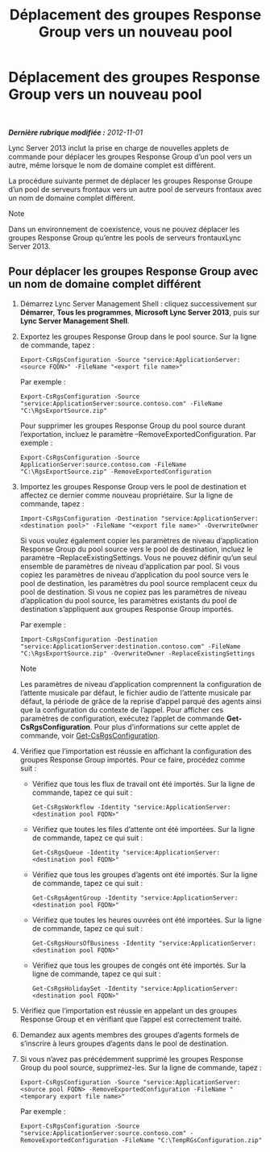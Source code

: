 ﻿---
title: Déplacement des groupes Response Group vers un nouveau pool
TOCTitle: Déplacement des groupes Response Group vers un nouveau pool
ms:assetid: da0db765-41e5-430b-b5a7-5418ec5ff2a7
ms:mtpsurl: https://technet.microsoft.com/fr-fr/library/JJ205298(v=OCS.15)
ms:contentKeyID: 49299023
ms.date: 05/20/2016
mtps_version: v=OCS.15
ms.translationtype: HT
---

# Déplacement des groupes Response Group vers un nouveau pool

 

_**Dernière rubrique modifiée :** 2012-11-01_

Lync Server 2013 inclut la prise en charge de nouvelles applets de commande pour déplacer les groupes Response Group d’un pool vers un autre, même lorsque le nom de domaine complet est différent.

La procédure suivante permet de déplacer les groupes Response Groupe d’un pool de serveurs frontaux vers un autre pool de serveurs frontaux avec un nom de domaine complet différent.

> [!note]  
> Dans un environnement de coexistence, vous ne pouvez déplacer les groupes Response Group qu’entre les pools de serveurs frontauxLync Server 2013.

## Pour déplacer les groupes Response Group avec un nom de domaine complet différent

1.  Démarrez Lync Server Management Shell : cliquez successivement sur **Démarrer**, **Tous les programmes**, **Microsoft Lync Server 2013**, puis sur **Lync Server Management Shell**.

2.  Exportez les groupes Response Group dans le pool source. Sur la ligne de commande, tapez :
    
        Export-CsRgsConfiguration -Source "service:ApplicationServer:<source FQDN>" -FileName "<export file name>"
    
    Par exemple :
    
        Export-CsRgsConfiguration -Source "service:ApplicationServer:source.contoso.com" -FileName "C:\RgsExportSource.zip"
    
    Pour supprimer les groupes Response Group du pool source durant l’exportation, incluez le paramètre –RemoveExportedConfiguration. Par exemple :
    
        Export-CsRgsConfiguration -Source ApplicationServer:source.contoso.com -FileName "C:\RgsExportSource.zip" -RemoveExportedConfiguration

3.  Importez les groupes Response Group vers le pool de destination et affectez ce dernier comme nouveau propriétaire. Sur la ligne de commande, tapez :
    
        Import-CsRgsConfiguration -Destination "service:ApplicationServer:<destination pool>" -FileName "<export file name>" -OverwriteOwner
    
    Si vous voulez également copier les paramètres de niveau d’application Response Group du pool source vers le pool de destination, incluez le paramètre –ReplaceExistingSettings. Vous ne pouvez définir qu’un seul ensemble de paramètres de niveau d’application par pool. Si vous copiez les paramètres de niveau d’application du pool source vers le pool de destination, les paramètres du pool source remplacent ceux du pool de destination. Si vous ne copiez pas les paramètres de niveau d’application du pool source, les paramètres existants du pool de destination s’appliquent aux groupes Response Group importés.
    
    Par exemple :
    
        Import-CsRgsConfiguration -Destination "service:ApplicationServer:destination.contoso.com" -FileName "C:\RgsExportSource.zip" -OverwriteOwner -ReplaceExistingSettings
    
    > [!note]  
    > Les paramètres de niveau d’application comprennent la configuration de l’attente musicale par défaut, le fichier audio de l’attente musicale par défaut, la période de grâce de la reprise d’appel parqué des agents ainsi que la configuration du contexte de l’appel. Pour afficher ces paramètres de configuration, exécutez l’applet de commande <strong>Get-CsRgsConfiguration</strong>. Pour plus d’informations sur cette applet de commande, voir <a href="https://docs.microsoft.com/powershell/module/skype/Get-CsRgsConfiguration">Get-CsRgsConfiguration</a>.

4.  Vérifiez que l’importation est réussie en affichant la configuration des groupes Response Group importés. Pour ce faire, procédez comme suit :
    
      - Vérifiez que tous les flux de travail ont été importés. Sur la ligne de commande, tapez ce qui suit :
        
            Get-CsRgsWorkflow -Identity "service:ApplicationServer:<destination pool FQDN>"
    
      - Vérifiez que toutes les files d’attente ont été importées. Sur la ligne de commande, tapez ce qui suit :
        
            Get-CsRgsQueue -Identity "service:ApplicationServer:<destination pool FQDN>"
    
      - Vérifiez que tous les groupes d’agents ont été importés. Sur la ligne de commande, tapez ce qui suit :
        
            Get-CsRgsAgentGroup -Identity "service:ApplicationServer:<destination pool FQDN>"
    
      - Vérifiez que toutes les heures ouvrées ont été importées. Sur la ligne de commande, tapez ce qui suit :
        
            Get-CsRgsHoursOfBusiness -Identity "service:ApplicationServer:<destination pool FQDN>" 
    
      - Vérifiez que tous les groupes de congés ont été importés. Sur la ligne de commande, tapez ce qui suit :
        
            Get-CsRgsHolidaySet -Identity "service:ApplicationServer:<destination pool FQDN>" 

5.  Vérifiez que l’importation est réussie en appelant un des groupes Response Group et en vérifiant que l’appel est correctement traité.

6.  Demandez aux agents membres des groupes d’agents formels de s’inscrire à leurs groupes d’agents dans le pool de destination.

7.  Si vous n’avez pas précédemment supprimé les groupes Response Group du pool source, supprimez-les. Sur la ligne de commande, tapez :
    
        Export-CsRgsConfiguration -Source "service:ApplicationServer:<source pool FQDN> -RemoveExportedConfiguration -FileName "<temporary export file name>"
    
    Par exemple :
    
        Export-CsRgsConfiguration -Source "service:ApplicationServer:source.contoso.com" -RemoveExportedConfiguration -FileName "C:\TempRGsConfiguration.zip"

